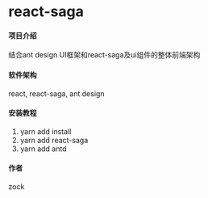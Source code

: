 # react-saga

#### 项目介绍
结合ant design UI框架和react-saga及ui组件的整体前端架构

#### 软件架构
react, react-saga, ant design


#### 安装教程

1. yarn add install
2. yarn add react-saga
3. yarn add antd


#### 作者

zock